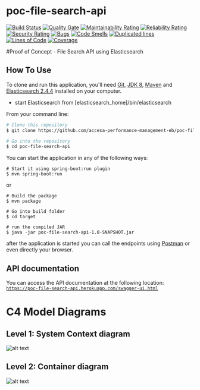 # poc-file-search-api
[![Build Status](https://api.travis-ci.org/accesa-performance-management-eb/poc-file-search-api.svg?branch=master)](https://travis-ci.org/eusebiu-biroas/randomfiles.io-api) [![Quality Gate](https://sonarcloud.io/api/project_badges/measure?project=com.biroas.poc%3Apoc-file-search-api&metric=alert_status)](https://sonarcloud.io/dashboard?id=com.biroas.poc%3Apoc-file-search-api) [![Maintainability Rating](https://sonarcloud.io/api/project_badges/measure?project=com.biroas.poc%3Apoc-file-search-api&metric=sqale_rating)](https://sonarcloud.io/dashboard?id=com.biroas.poc%3Apoc-file-search-api) [![Reliability Rating](https://sonarcloud.io/api/project_badges/measure?project=com.biroas.poc%3Apoc-file-search-api&metric=reliability_rating)](https://sonarcloud.io/dashboard?id=com.biroas.poc%3Apoc-file-search-api) [![Security Rating](https://sonarcloud.io/api/project_badges/measure?project=com.biroas.poc%3Apoc-file-search-api&metric=security_rating)](https://sonarcloud.io/dashboard?id=com.biroas.poc%3Apoc-file-search-api) [![Bugs](https://sonarcloud.io/api/project_badges/measure?project=com.biroas.poc%3Apoc-file-search-api&metric=bugs)](https://sonarcloud.io/dashboard?id=com.biroas.poc%3Apoc-file-search-api) [![Code Smells](https://sonarcloud.io/api/project_badges/measure?project=com.biroas.poc%3Apoc-file-search-api&metric=code_smells
)](https://sonarcloud.io/dashboard?id=com.biroas.poc%3Apoc-file-search-api) [![Duplicated lines](https://sonarcloud.io/api/project_badges/measure?project=com.biroas.poc%3Apoc-file-search-api&metric=duplicated_lines_density
)](https://sonarcloud.io/dashboard?id=com.biroas.poc%3Apoc-file-search-api) [![Lines of Code](https://sonarcloud.io/api/project_badges/measure?project=com.biroas.poc%3Apoc-file-search-api&metric=ncloc
)](https://sonarcloud.io/dashboard?id=com.biroas.poc%3Apoc-file-search-api) [![Coverage](https://sonarcloud.io/api/project_badges/measure?project=com.biroas.poc%3Apoc-file-search-api&metric=coverage
)](https://sonarcloud.io/dashboard?id=com.biroas.poc%3Apoc-file-search-api) 

#Proof of Concept - File Search API using Elasticsearch

## How To Use

To clone and run this application, you'll need [Git](https://git-scm.com), 
[JDK 8](http://www.oracle.com/technetwork/java/javase/downloads/jdk8-downloads-2133151.html),
 [Maven](https://maven.apache.org/download.cgi) and 
 [Elasticsearch 2.4.4](https://www.elastic.co/downloads/past-releases/elasticsearch-2-4-4) installed on your computer. 

- start Elasticsearch from [elasticsearch_home]/bin/elasticsearch

From your command line:

```bash
# Clone this repository
$ git clone https://github.com/accesa-performance-management-eb/poc-file-search-api.git

# Go into the repository
$ cd poc-file-search-api
```

You can start the application in any of the following ways:


```
# Start it using spring-boot:run plugin
$ mvn spring-boot:run
```

or

```
# Build the package
$ mvn package

# Go into build folder
$ cd target

# run the compiled JAR
$ java -jar poc-file-search-api-1.0-SNAPSHOT.jar
```
after the application is started you can call the endpoints using [Postman](https://www.getpostman.com) or even
directly your browser.


## API documentation
You can access the API documentation at the following location: [`https://poc-file-search-api.herokuapp.com/swagger-ui.html`](https://poc-file-search-api.herokuapp.com/swagger-ui.html)

# C4 Model Diagrams

## Level 1: System Context diagram

![alt text](c4model/C1.png)

## Level 2: Container diagram

![alt text](c4model/C2.png)